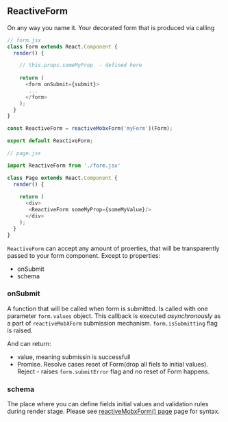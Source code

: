 ## ReactiveForm

On any way you name it. Your decorated form that is produced via calling


```javascript
// form.jsx
class Form extends React.Component {
  render() {

	// this.props.someMyProp  - defined here
    
    return (
      <form onSubmit={submit}>
       ...
      </form>
    );
  }
}

const ReactiveForm = reactiveMobxForm('myForm')(Form); 

export default ReactiveForm;
```

```javascript
// page.jsx

import ReactiveForm from './form.jsx'

class Page extends React.Component {
  render() {
    
    return (
      <div>
       <ReactiveForm someMyProp={someMyValue}/>
      </div>
    );
  }
}

```

`ReactiveForm` can accept any amount of proerties, that will be transparently passed to your form component. Except to properties:
- onSubmit
- schema

### onSubmit
A function that will be called when form is submitted. Is called with one parameter `form.values` object. This callback is executed *asynchronously* as a part of `reactiveMobXForm` submission mechanism. `form.isSubmitting` flag is raised.

And can return:
- value, meaning submissin is successfull
- Promise. Resolve cases reset of Form(drop all fiels to initial values). Reject - raises `form.submitError` flag and no reset of Form happens.

### schema
The place where you can define fields initial values and validation rules during render stage.
Please see [reactiveMobxForm() page](/reactive-mobx-form/#/api/reactiveMobxForm) page for syntax.